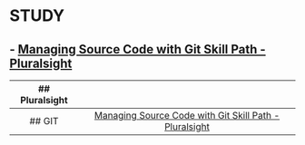 # STUDY

## **- [Managing Source Code with Git Skill Path - Pluralsight](1.ManagingSourceCodeWithGit_Pluralsight/MANAGINGSOURCECODEWITHGIT.md)**

| ## **Pluralsight** |                                                                                                                                |
| :----------------: | :----------------------------------------------------------------------------------------------------------------------------: |
|       ## GIT       | [Managing Source Code with Git Skill Path - Pluralsight](1.ManagingSourceCodeWithGit_Pluralsight/MANAGINGSOURCECODEWITHGIT.md) |

